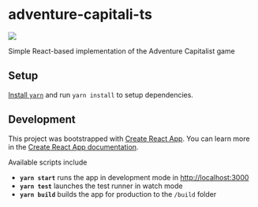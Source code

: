 # adventure-capitali-ts
![](https://github.com/epiphone/adventure-capitali-ts/workflows/CI/badge.svg)

Simple React-based implementation of the Adventure Capitalist game

## Setup

[Install `yarn`](https://yarnpkg.com/en/docs/install) and run `yarn install` to setup dependencies.

## Development

This project was bootstrapped with [Create React App](https://github.com/facebook/create-react-app). You can learn more in the [Create React App documentation](https://facebook.github.io/create-react-app/docs/getting-started).

Available scripts include
- **`yarn start`** runs the app in development mode in [http://localhost:3000](http://localhost:3000)
- **`yarn test`** launches the test runner in watch mode
- **`yarn build`** builds the app for production to the `/build` folder
